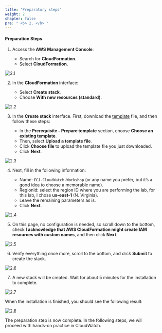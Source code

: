```yaml
---
title: "Preparatory steps"
weight: 2
chapter: false
pre: " <b> 2. </b> "
---
```


#### Preparation Steps

1. Access the **AWS Management Console**:

   - Search for **CloudFormation**.
   - Select **CloudFormation**.

![2.1](/images/2-preparatory-steops/2.1.png)

2. In the **CloudFormation** interface:

   - Select **Create stack**.
   - Choose **With new resources (standard)**.

![2.2](/images/2-preparatory-steops/2.2.png)

3. In the **Create stack** interface. First, download the [template](https://raw.githubusercontent.com/AWS-First-Cloud-Journey/CloudWatchWorkshop/main/template.yml) file, and then follow these steps:

   - In the **Prerequisite - Prepare template** section, choose **Choose an existing template**.
   - Then, select **Upload a template file**.
   - Click **Choose file** to upload the template file you just downloaded.
   - Click **Next**.

![2.3](/images/2-preparatory-steops/2.3.png)

4. Next, fill in the following information:

   - Name: `FCJ-CloudWatch-Workshop` (or any name you prefer, but it’s a good idea to choose a memorable name).
   - RegionId: select the region ID where you are performing the lab, for this lab, I chose **us-east-1** (N. Virginia).
   - Leave the remaining parameters as is.
   - Click **Next**.

![2.4](/images/2-preparatory-steops/2.4.png)

5. On this page, no configuration is needed, so scroll down to the bottom, check **I acknowledge that AWS CloudFormation might create IAM resources with custom names**, and then click **Next**.

![2.5](/images/2-preparatory-steops/2.5.png)

6. Verify everything once more, scroll to the bottom, and click **Submit** to create the stack.

![2.6](/images/2-preparatory-steops/2.6.png)

7. A new stack will be created. Wait for about 5 minutes for the installation to complete.

![2.7](/images/2-preparatory-steops/2.7.png)

When the installation is finished, you should see the following result:

![2.8](/images/2-preparatory-steops/2.8.png)

The preparation step is now complete. In the following steps, we will proceed with hands-on practice in CloudWatch.
